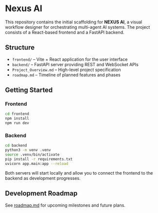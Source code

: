 # Nexus AI

This repository contains the initial scaffolding for **NEXUS AI**, a visual workflow designer for orchestrating multi-agent AI systems. The project consists of a React-based frontend and a FastAPI backend.

## Structure

- `frontend/` – Vite + React application for the user interface
- `backend/` – FastAPI server providing REST and WebSocket APIs
- `Project_Overview.md` – High-level project specification
- `roadmap.md` – Timeline of planned features and phases

## Getting Started

### Frontend

```bash
cd frontend
npm install
npm run dev
```

### Backend

```bash
cd backend
python3 -m venv .venv
source .venv/bin/activate
pip install -r requirements.txt
uvicorn app.main:app --reload
```

Both servers will start locally and allow you to connect the frontend to the backend as development progresses.

## Development Roadmap

See [roadmap.md](roadmap.md) for upcoming milestones and future plans.

